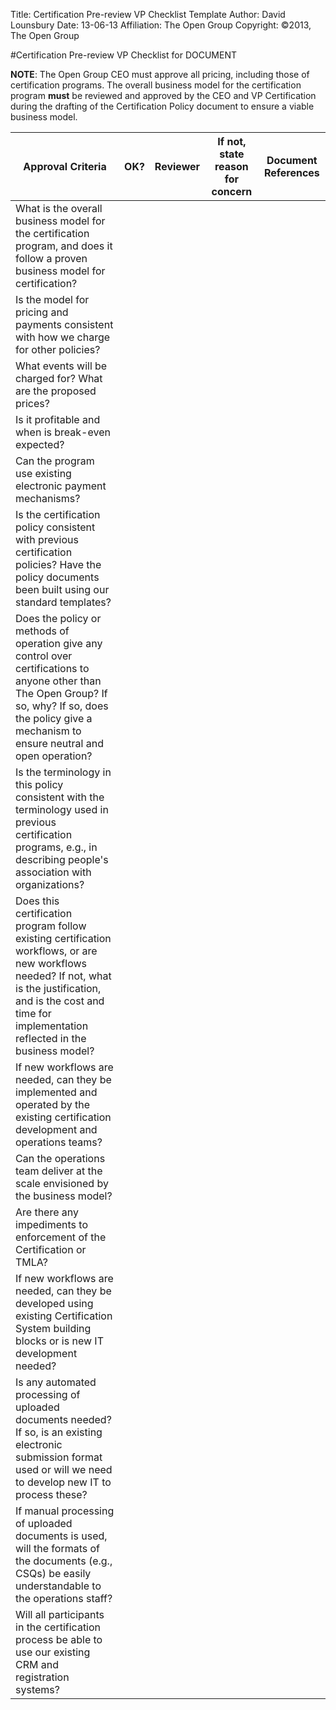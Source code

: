 Title: Certification Pre-review VP Checklist Template
Author: David Lounsbury
Date: 13-06-13
Affiliation: The Open Group
Copyright: ©2013, The Open Group

#Certification Pre-review VP Checklist for DOCUMENT

**NOTE**: The Open Group CEO must approve all pricing, including those of certification programs. The overall business model for the certification program **must** be reviewed and approved by the CEO and VP Certification during the drafting of the Certification Policy document to ensure a viable business model. 

| Approval Criteria | OK? | Reviewer | If not, state reason for concern | Document References |
| ----------------- | --- | -------- | -------------------------------- | ------------------- |
| What is the overall business model for the certification program, and does it follow a proven business model for certification? | | | | |
| Is the model for pricing and payments consistent with how we charge for other policies?  | | | | |
| What events will be charged for?  What are the proposed prices?  | | | | |
Is it profitable and when is break-even expected?  | | | | |
| Can the program use existing electronic payment mechanisms? | | | | |
| Is the certification policy consistent with previous certification policies? Have the policy documents been built using our standard templates? | | | | |
| Does the policy or methods of operation give any control over certifications to anyone other than The Open Group? If so, why? If so, does the policy give a mechanism to ensure neutral and open operation? | | | | |
| Is the terminology in this policy consistent with the terminology used in previous certification programs, e.g., in describing people's association with organizations? | | | | |
| Does this certification program follow existing certification workflows, or are new workflows needed? If not, what is the justification, and is the cost and time for implementation reflected in the business model?| | | | |
| If new workflows are needed, can they be implemented and operated by the existing certification development and operations teams? | | | | |
| Can the operations team deliver at the scale envisioned by the business model? | | | | |
| Are there any impediments to enforcement of the Certification or TMLA?  | | | | |
| If new workflows are needed, can they be developed using existing Certification System building blocks or is new IT development needed? | | | | |
| Is any automated processing of uploaded documents needed? If so, is an existing electronic submission format used or will we need to develop new IT to process these? | | | | |
| If manual processing of uploaded documents is used, will the formats of the documents (e.g., CSQs) be easily understandable to the operations staff?  | | | | |
| Will all participants in the certification process be able to use our existing CRM and registration systems? | | | | |


